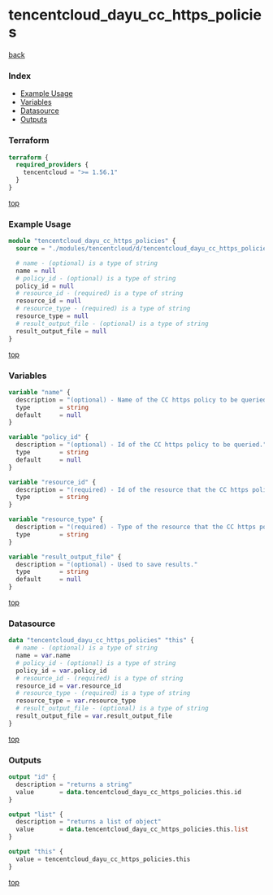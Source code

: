 # tencentcloud_dayu_cc_https_policies

[back](../tencentcloud.md)

### Index

- [Example Usage](#example-usage)
- [Variables](#variables)
- [Datasource](#datasource)
- [Outputs](#outputs)

### Terraform

```terraform
terraform {
  required_providers {
    tencentcloud = ">= 1.56.1"
  }
}
```

[top](#index)

### Example Usage

```terraform
module "tencentcloud_dayu_cc_https_policies" {
  source = "./modules/tencentcloud/d/tencentcloud_dayu_cc_https_policies"

  # name - (optional) is a type of string
  name = null
  # policy_id - (optional) is a type of string
  policy_id = null
  # resource_id - (required) is a type of string
  resource_id = null
  # resource_type - (required) is a type of string
  resource_type = null
  # result_output_file - (optional) is a type of string
  result_output_file = null
}
```

[top](#index)

### Variables

```terraform
variable "name" {
  description = "(optional) - Name of the CC https policy to be queried."
  type        = string
  default     = null
}

variable "policy_id" {
  description = "(optional) - Id of the CC https policy to be queried."
  type        = string
  default     = null
}

variable "resource_id" {
  description = "(required) - Id of the resource that the CC https policy works for."
  type        = string
}

variable "resource_type" {
  description = "(required) - Type of the resource that the CC https policy works for, valid value is `bgpip`."
  type        = string
}

variable "result_output_file" {
  description = "(optional) - Used to save results."
  type        = string
  default     = null
}
```

[top](#index)

### Datasource

```terraform
data "tencentcloud_dayu_cc_https_policies" "this" {
  # name - (optional) is a type of string
  name = var.name
  # policy_id - (optional) is a type of string
  policy_id = var.policy_id
  # resource_id - (required) is a type of string
  resource_id = var.resource_id
  # resource_type - (required) is a type of string
  resource_type = var.resource_type
  # result_output_file - (optional) is a type of string
  result_output_file = var.result_output_file
}
```

[top](#index)

### Outputs

```terraform
output "id" {
  description = "returns a string"
  value       = data.tencentcloud_dayu_cc_https_policies.this.id
}

output "list" {
  description = "returns a list of object"
  value       = data.tencentcloud_dayu_cc_https_policies.this.list
}

output "this" {
  value = tencentcloud_dayu_cc_https_policies.this
}
```

[top](#index)